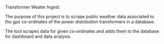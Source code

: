 Transformer Weater Ingest

The purpose of this project is to scrape public weather data associated to the gps co-ordinates of the power distribution transformers in a database.

The tool scrapes data for given co-ordinates and adds them to the database for dashboard and data analysis.
